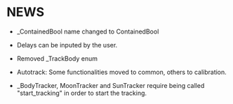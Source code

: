 # NEWS

- _ContainedBool name changed to ContainedBool
- Delays can be inputed by the user.

- Removed _TrackBody enum
- Autotrack: Some functionalities moved to common, others to calibration.

- _BodyTracker, MoonTracker and SunTracker require being called "start_tracking" in order
to start the tracking.